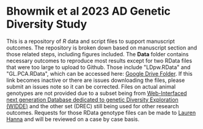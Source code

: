 # Bhowmik et al 2023 AD Genetic Diversity Study
This is a repository of *R* data and script files to support manuscript outcomes. The repository is broken down based on manuscript section and those related steps, including figures included. The **Data** folder contains necessary outcomes to reproduce most results except for two RData files that were too large to upload to Github. Those include "LDpw.RData" and "GL.PCA.RData", which can be accessed here: [Google Drive Folder](https://drive.google.com/drive/folders/1K5-zL2q3pSgiotsWUUxAQMnobbgmcVqC?usp=sharing). If this link becomes inactive or there are issues downloading the files, please submit an issues note so it can be corrected. Files on actual animal genotypes are not provided due to a subset being from [Web-Interfaced next generation Database dedicated to genetic Diversity Exploration (WIDDE)](http://widde.toulouse.inra.fr/widde/) and the other set (DREC) still being used for other research outcomes. Requests for those RData genotype files can be made to [Lauren Hanna](lauren.hanna@ndsu.edu) and will be reviewed on a case by case basis.
